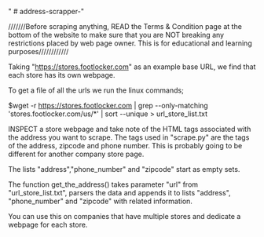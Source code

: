 " # address-scrapper-" 

///////Before scraping anything, READ the Terms & Condition page at the bottom of the website to make sure that you are NOT breaking any restrictions placed by web page owner. This is for educational and learning purposes////////////

Taking "https://stores.footlocker.com" as an example base URL, we find that each store has its own webpage. 

To get a file of all the urls we run the linux commands;

$wget -r https://stores.footlocker.com | grep --only-matching 'stores.footlocker.com/us/*' | sort --unique > url_store_list.txt

INSPECT a store webpage and take  note of the HTML tags associated with the address you want to scrape. The tags used in "scrape.py" are the tags of the address, zipcode and phone number. This is probably going to be different for another company store page. 


The lists "address","phone_number" and "zipcode" start as empty sets.

The function get_the_address() takes parameter "url" from "url_store_list.txt", parsers the data and appends it to lists "address", "phone_number" and "zipcode" with related information. 

You can use this on companies that have multiple stores and dedicate a webpage for each store. 










